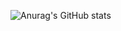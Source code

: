 
![Anurag's GitHub stats](https://github-readme-stats.vercel.app/api?username=KomiWomi&show_icons=true&theme=tokyonight)
